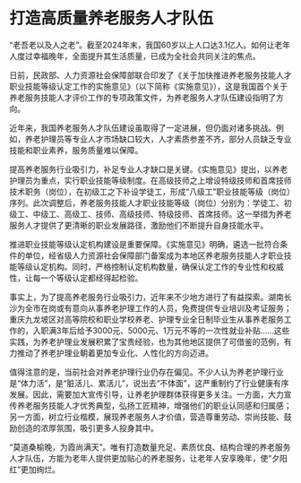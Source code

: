 # 打造高质量养老服务人才队伍

“老吾老以及人之老”。截至2024年末，我国60岁以上人口达3.1亿人。如何让老年人度过幸福晚年，全面提升其生活质量，已成为全社会共同关注的焦点。

日前，民政部、人力资源社会保障部联合印发了《关于加快推进养老服务技能人才职业技能等级认定工作的实施意见》（以下简称《实施意见》），这是我国首个关于养老服务技能人才评价工作的专项政策文件，为养老服务人才队伍建设指明了方向。

近年来，我国养老服务人才队伍建设虽取得了一定进展，但仍面对诸多挑战。例如，养老护理员等专业人才市场缺口较大，人才素质参差不齐，部分人员缺乏专业技能和职业素养，服务质量难以保障。

提高养老服务行业吸引力，补足专业人才缺口是关键。《实施意见》提出，以养老护理员为重点，实行职业技能等级制度。在高级技师之上增设特级技师和首席技师技术职务（岗位），在初级工之下补设学徒工，形成“八级工”职业技能等级（岗位）序列。此次调整后，养老服务技能人才职业技能等级（岗位）分别为：学徒工、初级工、中级工、高级工、技师、高级技师、特级技师、首席技师。这一举措为养老服务人才提供了更清晰的职业发展路径，激励他们不断提升自身技能水平。

推进职业技能等级认定机构建设是重要保障。《实施意见》明确，遴选一批符合条件的单位，经省级人力资源社会保障部门备案成为本地区养老服务技能人才职业技能等级认定机构。同时，严格控制认定机构数量，确保认定工作的专业性和权威性，让每一个等级认定都经得起检验。

事实上，为了提高养老服务行业吸引力，近年来不少地方进行了有益探索。湖南长沙为全市在岗或有意向从事养老护理工作的人员，免费提供专业培训及考证服务；重庆九龙坡区对高等院校和职业学校养老、护理专业全日制毕业生从事养老服务工作的，入职满3年后给予3000元、5000元、1万元不等的一次性就业补贴……这些实践，为养老护理业发展积累了宝贵经验，也为其他地区提供了可借鉴的范例，有力推动了养老护理业朝着更加专业化、人性化的方向迈进。

值得注意的是，当前社会对养老护理行业仍存在偏见。不少人认为养老护理行业是“体力活”，是“脏活儿、累活儿”，说出去“不体面”，这严重制约了行业健康有序发展。因此，需要加大宣传引导，让养老护理群体获得更多关注。一方面，大力宣传养老服务技能人才优秀典型，弘扬工匠精神，增强他们的职业认同感和归属感；另一方面，树立行业楷模，展现养老服务人才价值，营造尊重劳动、崇尚技能、鼓励创造的浓厚氛围，吸引更多人投身其中。

“莫道桑榆晚，为霞尚满天”。唯有打造数量充足、素质优良、结构合理的养老服务人才队伍，方能为老年人提供更加贴心的养老服务，让老年人安享晚年，使“夕阳红”更加绚烂。